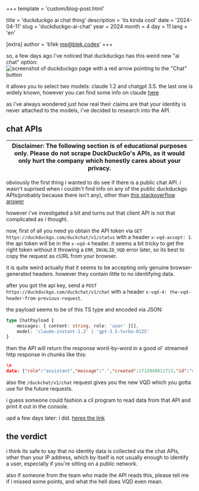 +++
template = 'custom/blog-post.html'

title = 'duckduckgo ai chat thing'
description = 'its kinda cool'
date = '2024-04-11'
slug = 'duckduckgo-ai-chat'
year = 2024
month = 4
day = 11
lang = 'en'

[extra]
author = 'b1ek <me@blek.codes>'
+++

so, a few days ago i've noticed that duckduckgo has this weird new "ai chat" option:  
![screenshot of duckduckgo page with a red arrow pointing to the "Chat" button](/blog-image/chat-btn.png)

it allows you to select two models: claude 1.2 and chatgpt 3.5. the last one is widely known, however you can find some info on claude [here](https://www.anthropic.com/news/releasing-claude-instant-1-2)

as i've always wondered just how real their claims are that your identity is never attached to the models, i've decided to research into the API.

## chat APIs

| Disclaimer: The following section is of educational purposes only. Please do not scrape DuckDuckGo's APIs, as it would only hurt the company which honestly cares about your privacy. |
| --- |

obviously the first thing i wanted to do see if there is a public chat API. i wasn't suprised when i couldn't find info on any of the public duckduckgo APIs(probably because there isn't any), other than [this stackoverflow answer](https://stackoverflow.com/questions/29346239/duckduckgo-api-how-to-get-more-results)

however i've investigated a bit and turns out that client API is not that complicated as i thought.

now, first of all you need yo obtain the API token via `GET https://duckduckgo.com/duckchat/v1/status` with a header `x-vqd-accept: 1`. the api token will be in the `x-vqd-4` header. it seems a bit tricky to get the right token without it throwing a `ERR_INVALID_VQD` error later, so its best to copy the request as cURL from your browser.

it is quite weird actually that it seems to be accepting only genuine browser-generated headers. however they contain little to no identifying data.

after you got the api key, send a `POST https://duckduckgo.com/duckchat/v1/chat` with a header `x-vqd-4: the-vqd-header-from-previous-request`.

the payload seems to be of this TS type and encoded via JSON:

```ts
type ChatPayload {
    messages: { content: string, role: 'user' }[],
    model: 'claude-instant-1.2' | 'gpt-3.5-turbo-0125'
}
```

then the API will return the response word-by-word in a good ol' streamed http response in chunks like this:
```json
\n
data: {"role":"assistant","message":".","created":1712840811713,"id":"compl_8pC9nVX8QJlN92jUtcJR8TgB","action":"success","model":"claude-instant-1.2"}
```

also the `/duckchat/v1/chat` request gives you the new VQD which you gotta use for the future requests.

i guess someone could fashion a cli program to read data from that API and print it out in the console.

upd a few days later: i did. [heres the link](https://git.blek.codes/blek/hey)

## the verdict
i think its safe to say that no identity data is collected via the chat APIs, other than your IP address, which by itself is not usually enough to identify a user, especially if you're sitting on a public network.

also if someone from the team who made the API reads this, please tell me if i missed some points, and what the hell does VQD even mean.
